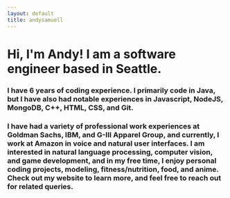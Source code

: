 ```yaml
---
layout: default
title: andysamuell
---
```

<div class="blurb">
  
  <h1>Hi, I'm Andy! I am a software engineer based in Seattle.</h1>

  <h3>I have 6 years of coding experience. I primarily code in Java, but I have also had notable experiences in Javascript, NodeJS, MongoDB, C++, HTML, CSS, and Git.</h3>
  <h3> I have had a variety of professional work experiences at Goldman Sachs, IBM, and G-III Apparel Group, and currently, I work at Amazon in voice and natural user interfaces. I am interested in natural language processing, computer vision, and game development, and in my free time, I enjoy personal coding projects, modeling, fitness/nutrition, food, and anime. Check out my website to learn more, and feel free to reach out for related queries.</h3>
</div><!-- /.blurb -->